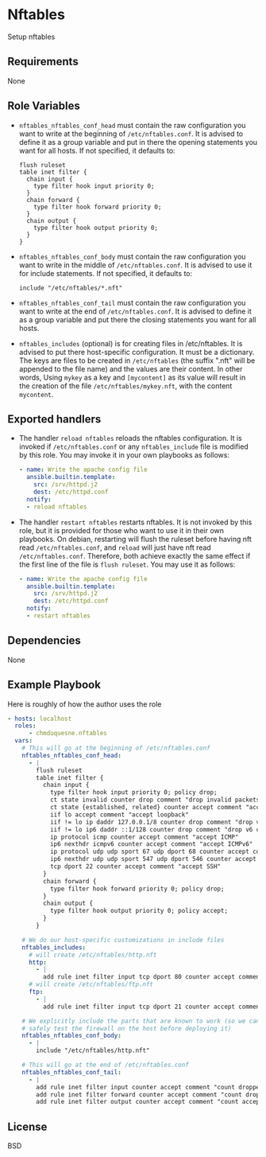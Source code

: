 Nftables
========

Setup nftables

Requirements
------------

None

Role Variables
--------------

* `nftables_nftables_conf_head` must contain the raw configuration you
  want to write at the beginning of `/etc/nftables.conf`. It is advised to
  define it as a group variable and put in there the opening statements
  you want for all hosts. If not specified, it defaults to:

  ```
  flush ruleset
  table inet filter {
    chain input {
      type filter hook input priority 0;
    }
    chain forward {
      type filter hook forward priority 0;
    }
    chain output {
      type filter hook output priority 0;
    }
  }
  ```

* `nftables_nftables_conf_body` must contain the raw configuration you
  want to write in the middle of `/etc/nftables.conf`. It is advised to
  use it for include statements. If not specified, it defaults to:

  ```
  include "/etc/nftables/*.nft"
  ```

* `nftables_nftables_conf_tail` must contain the raw configuration you
  want to write at the end of `/etc/nftables.conf`. It is advised to
  define it as a group variable and put there the closing statements you
  want for all hosts.

* `nftables_includes` (optional) is for creating files in /etc/nftables.
  It is advised to put there host-specific configuration. It must be a
  dictionary. The keys are files to be created in `/etc/nftables` (the
  suffix ".nft" will be appended to the file name) and the values are
  their content. In other words, Using `mykey` as a key and `[mycontent]`
  as its value will result in the creation of the file
  `/etc/nftables/mykey.nft`, with the content `mycontent`.

Exported handlers
-----------------

* The handler `reload nftables` reloads the nftables configuration. It is
  invoked if `/etc/nftables.conf` or any `nftables_include` file is
  modified by this role. You may invoke it in your own playbooks as
  follows:

  ```YAML
  - name: Write the apache config file
    ansible.builtin.template:
      src: /srv/httpd.j2
      dest: /etc/httpd.conf
    notify:
    - reload nftables
  ```

* The handler `restart nftables` restarts nftables. It is not invoked by
  this role, but it is provided for those who want to use it in their own
  playbooks. On debian, restarting will flush the ruleset before having
  nft read `/etc/nftables.conf`, and `reload` will just have nft read
  `/etc/nftables.conf`. Therefore, both achieve exactly the same effect if
  the first line of the file is `flush ruleset`. You may use it as
  follows:

  ```YAML
  - name: Write the apache config file
    ansible.builtin.template:
      src: /srv/httpd.j2
      dest: /etc/httpd.conf
    notify:
    - restart nftables
  ```

Dependencies
------------

None

Example Playbook
----------------

Here is roughly of how the author uses the role

```YAML
- hosts: localhost
  roles:
      - chmduquesne.nftables
  vars:
    # This will go at the beginning of /etc/nftables.conf
    nftables_nftables_conf_head:
      - |
        flush ruleset
        table inet filter {
          chain input {
            type filter hook input priority 0; policy drop;
            ct state invalid counter drop comment "drop invalid packets"
            ct state {established, related} counter accept comment "accept all connections related to those we opened"
            iif lo accept comment "accept loopback"
            iif != lo ip daddr 127.0.0.1/8 counter drop comment "drop v4 connections to loopback not coming from loopback"
            iif != lo ip6 daddr ::1/128 counter drop comment "drop v6 connections to loopback not coming from loopback"
            ip protocol icmp counter accept comment "accept ICMP"
            ip6 nexthdr icmpv6 counter accept comment "accept ICMPv6"
            ip protocol udp udp sport 67 udp dport 68 counter accept comment "accept DHCP"
            ip6 nexthdr udp udp sport 547 udp dport 546 counter accept comment "accept DHCPv6"
            tcp dport 22 counter accept comment "accept SSH"
          }
          chain forward {
            type filter hook forward priority 0; policy drop;
          }
          chain output {
            type filter hook output priority 0; policy accept;
          }
        }

    # We do our host-specific customizations in include files
    nftables_includes:
      # will create /etc/nftables/http.nft
      http:
        - |
          add rule inet filter input tcp dport 80 counter accept comment "accept HTTP"
      # will create /etc/nftables/ftp.nft
      ftp:
        - |
          add rule inet filter input tcp dport 21 counter accept comment "accept FTP (work in progress)"

    # We explicitly include the parts that are known to work (so we can
    # safely test the firewall on the host before deploying it)
    nftables_nftables_conf_body:
      - |
        include "/etc/nftables/http.nft"

    # This will go at the end of /etc/nftables.conf
    nftables_nftables_conf_tail:
      - |
        add rule inet filter input counter accept comment "count dropped packets"
        add rule inet filter forward counter accept comment "count dropped packets"
        add rule inet filter output counter accept comment "count accepted packets"
```

License
-------

BSD
